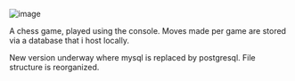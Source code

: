 ![image](https://github.com/lithium-lamp/Chess-mySQL/assets/125816815/b927a644-5246-4ed3-9351-8f6f50b8d69f)

A chess game, played using the console. Moves made per game are stored via a database that i host locally.

New version underway where mysql is replaced by postgresql. File structure is reorganized.
